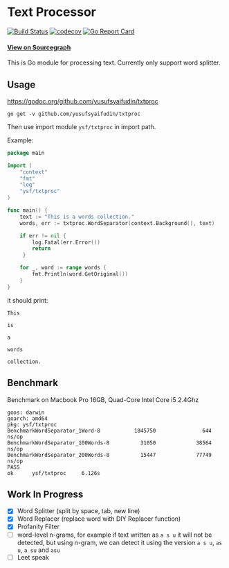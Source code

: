 # Text Processor

[![Build Status](https://travis-ci.com/yusufsyaifudin/txtproc.svg?branch=master)](https://travis-ci.com/yusufsyaifudin/txtproc)
[![codecov](https://codecov.io/gh/yusufsyaifudin/txtproc/branch/master/graph/badge.svg)](https://codecov.io/gh/yusufsyaifudin/txtproc)
[![Go Report Card](https://goreportcard.com/badge/github.com/yusufsyaifudin/txtproc)](https://goreportcard.com/report/github.com/yusufsyaifudin/txtproc)

#### [View on Sourcegraph](https://sourcegraph.com/github.com/yusufsyaifudin/txtproc)

This is Go module for processing text. Currently only support word splitter.

## Usage

https://godoc.org/github.com/yusufsyaifudin/txtproc

```
go get -v github.com/yusufsyaifudin/txtproc
```

Then use import module `ysf/txtproc` in import path.

Example:

```go
package main

import (
    "context"
    "fmt"
    "log"
    "ysf/txtproc"
)

func main() {
    text := "This is a words collection."
    words, err := txtproc.WordSeparator(context.Background(), text)

    if err != nil {
        log.Fatal(err.Error())
        return
     }

    for _, word := range words {
        fmt.Println(word.GetOriginal())
    }
}
```

it should print:

```
This

is

a

words

collection.
```

## Benchmark

Benchmark on Macbook Pro 16GB, Quad-Core Intel Core i5 2.4Ghz

```
goos: darwin
goarch: amd64
pkg: ysf/txtproc
BenchmarkWordSeparator_1Word-8           1845750               644 ns/op
BenchmarkWordSeparator_100Words-8          31050             38564 ns/op
BenchmarkWordSeparator_200Words-8          15447             77749 ns/op
PASS
ok      ysf/txtproc     6.126s
```

## Work In Progress

- [x] Word Splitter (split by space, tab, new line)
- [x] Word Replacer (replace word with DIY Replacer function)
- [x] Profanity Filter
- [ ] word-level n-grams, for example if text written as `a s u` it will not be detected, but using n-gram, 
we can detect it using the version `a s u`, `as u`, `a su` and `asu`
- [ ] Leet speak
